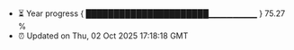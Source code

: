 - ⏳ Year progress { ██████████████████████▁▁▁▁▁▁▁▁ } 75.27 %
- ⏰ Updated on Thu, 02 Oct 2025 17:18:18 GMT

